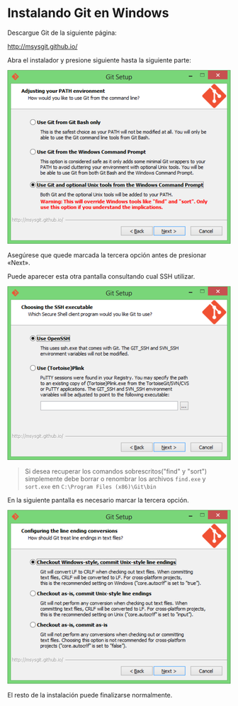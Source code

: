 Instalando Git en Windows
=========================

Descargue Git de la siguiente página:

http://msysgit.github.io/

Abra el instalador y presione siguiente hasta la siguiente parte:

![Imagen de la instalación que muestra el reemplazo de find y sort][1]

Asegúrese que quede marcada la tercera opción antes de presionar «Next».
  
Puede aparecer esta otra pantalla consultando cual SSH utilizar.

![Imagen de la instalación que muestra la instalación de ssh][2]

> Si desea recuperar los comandos sobrescritos("find" y "sort") simplemente
> debe borrar o renombrar los archivos `find.exe` y `sort.exe` en
> `C:\Program Files (x86)\Git\bin`

  
En la siguiente pantalla es necesario marcar la tercera opción.

![Configuración del salto de linea][3]

El resto de la instalación puede finalizarse normalmente.
  
  [1]: https://raw.githubusercontent.com/esicode/esi-web/master/doc/img/1.png
  [2]: https://raw.githubusercontent.com/esicode/esi-web/master/doc/img/2.png
  [3]: https://raw.githubusercontent.com/esicode/esi-web/master/doc/img/3.png
